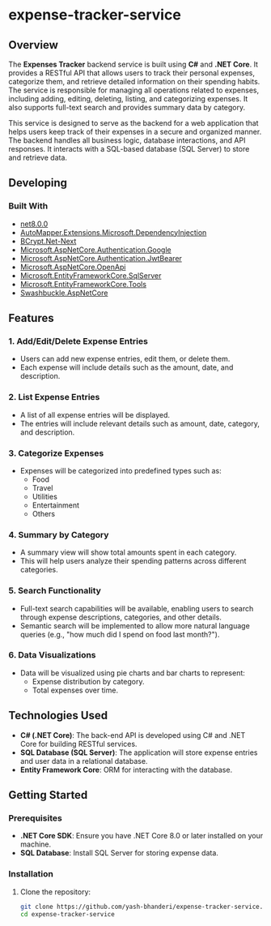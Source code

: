 # expense-tracker-service

## Overview

The **Expenses Tracker** backend service is built using **C#** and **.NET Core**. It provides a RESTful API that allows users to track their personal expenses, categorize them, and retrieve detailed information on their spending habits. The service is responsible for managing all operations related to expenses, including adding, editing, deleting, listing, and categorizing expenses. It also supports full-text search and provides summary data by category.

This service is designed to serve as the backend for a web application that helps users keep track of their expenses in a secure and organized manner. The backend handles all business logic, database interactions, and API responses. It interacts with a SQL-based database (SQL Server) to store and retrieve data.


## Developing

### Built With 

* [net8.0.0](https://dotnet.microsoft.com/download/dotnet/8.0)
* [AutoMapper.Extensions.Microsoft.DependencyInjection](https://www.nuget.org/packages/AutoMapper.Extensions.Microsoft.DependencyInjection/12.0.1)
* [BCrypt.Net-Next](https://www.nuget.org/packages/BCrypt.Net-Next/4.0.3)
* [Microsoft.AspNetCore.Authentication.Google](https://www.nuget.org/packages/Microsoft.AspNetCore.Authentication.Google/8.0.7)
* [Microsoft.AspNetCore.Authentication.JwtBearer](https://www.nuget.org/packages/Microsoft.AspNetCore.Authentication.JwtBearer/8.0.4)
* [Microsoft.AspNetCore.OpenApi](https://www.nuget.org/packages/Microsoft.AspNetCore.OpenApi/8.0.11)
* [Microsoft.EntityFrameworkCore.SqlServer](https://www.nuget.org/packages/Microsoft.EntityFrameworkCore.SqlServer/9.0.0)
* [Microsoft.EntityFrameworkCore.Tools](https://www.nuget.org/packages/Microsoft.EntityFrameworkCore.Tools/9.0.0)
* [Swashbuckle.AspNetCore](https://www.nuget.org/packages/Swashbuckle.AspNetCore/6.6.2)

## Features

### 1. Add/Edit/Delete Expense Entries
- Users can add new expense entries, edit them, or delete them.
- Each expense will include details such as the amount, date, and description.

### 2. List Expense Entries
- A list of all expense entries will be displayed.
- The entries will include relevant details such as amount, date, category, and description.

### 3. Categorize Expenses
- Expenses will be categorized into predefined types such as:
  - Food
  - Travel
  - Utilities
  - Entertainment 
  - Others

### 4. Summary by Category
- A summary view will show total amounts spent in each category.
- This will help users analyze their spending patterns across different categories.

### 5. Search Functionality
- Full-text search capabilities will be available, enabling users to search through expense descriptions, categories, and other details.
- Semantic search will be implemented to allow more natural language queries (e.g., "how much did I spend on food last month?").

### 6. Data Visualizations
- Data will be visualized using pie charts and bar charts to represent:
  - Expense distribution by category.
  - Total expenses over time.

## Technologies Used

- **C# (.NET Core)**: The back-end API is developed using C# and .NET Core for building RESTful services.
- **SQL Database (SQL Server)**: The application will store expense entries and user data in a relational database.
- **Entity Framework Core**: ORM for interacting with the database.

## Getting Started

### Prerequisites

- **.NET Core SDK**: Ensure you have .NET Core 8.0 or later installed on your machine.
- **SQL Database**: Install SQL Server for storing expense data.

### Installation

1. Clone the repository:
   ```bash
   git clone https://github.com/yash-bhanderi/expense-tracker-service.git
   cd expense-tracker-service